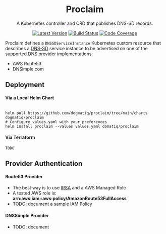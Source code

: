 <div align="center">

# Proclaim

A Kubernetes controller and CRD that publishes DNS-SD records.

[![Latest Version](https://img.shields.io/github/tag/dogmatiq/proclaim.svg?&style=for-the-badge&label=semver)](https://github.com/dogmatiq/proclaim/releases)
[![Build Status](https://img.shields.io/github/actions/workflow/status/dogmatiq/proclaim/ci.yml?style=for-the-badge&branch=main)](https://github.com/dogmatiq/proclaim/actions/workflows/ci.yml)
[![Code Coverage](https://img.shields.io/codecov/c/github/dogmatiq/proclaim/main.svg?style=for-the-badge)](https://codecov.io/github/dogmatiq/proclaim)

</div>

Proclaim defines a `DNSSDServiceInstance` Kubernetes custom resource that
describes a [DNS-SD] service instance to be advertised on one of the supported
DNS provider implementations:

- AWS Route53
- DNSimple.com

<!-- references -->

[dns-sd]: https://www.rfc-editor.org/rfc/rfc6763

## Deployment



#### Via a Local Helm Chart

```

helm pull https://github.com/dogmatiq/proclaim/tree/main/charts dogmatiq/proclaim
# Configure values.yaml with your preferences
helm install proclaim --values values.yaml domatiq/proclaim
```

#### Via Terraform

```
TODO

```

## Provider Authentication

#### Route53 Provider

- The best way is to use [IRSA](https://docs.aws.amazon.com/eks/latest/userguide/iam-roles-for-service-accounts.html) and a AWS Managed Role
- A tested AWS role is: **arn:aws:iam::aws:policy/AmazonRoute53FullAccess**
- TODO: document a sample IAM Policy

#### DNSSimple Provider

- TODO: document